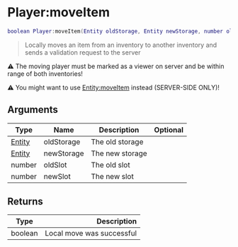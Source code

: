 # Player:moveItem

```lua
boolean Player:moveItem(Entity oldStorage, Entity newStorage, number oldSlot, number newSlot)
```

> Locally moves an item from an inventory to another inventory and sends a validation request to the server

⚠️ The moving player must be marked as a viewer on server and be within range of both inventories!

⚠️ You might want to use [Entity:moveItem](../../wiki/player/entity\_move\_item/) instead (SERVER-SIDE ONLY)!

## Arguments

| Type                                      | Name       | Description     | Optional |
| ----------------------------------------- | ---------- | --------------- | -------: |
| [Entity](../../wiki/player/entity\_base/) | oldStorage | The old storage |          |
| [Entity](../../wiki/player/entity\_base/) | newStorage | The new storage |          |
| number                                    | oldSlot    | The old slot    |          |
| number                                    | newSlot    | The new slot    |          |

## Returns

| Type    |               Description |
| ------- | ------------------------: |
| boolean | Local move was successful |
